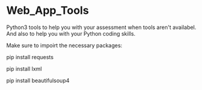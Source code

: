 # Web_App_Tools
Python3 tools to help you with your assessment when tools aren't availabel. And also to help you with your Python coding skills.

Make sure to impoirt the necessary packages:

pip install requests

pip install lxml

pip install beautifulsoup4
